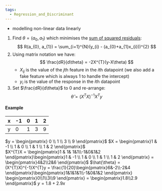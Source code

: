 ```yaml
---
tags:
  - Regression_and_Discriminant
---
```


- modelling non-linear data linearly 
1. Find $\theta = (a_{0}, a_{1})$ which minimises the <u>sum of squared residuals</u>:
$$
R(a_{0}, a_{1}) = \sum_{i=1}^{N}(y_{i} - (a_{0}+a_{1}x_{i}))^{2}
$$
2. Using matrix notation we have:
	$$
	\frac{dR}{d\theta} = -2X^{T}(y-X\theta)
	$$
	- $X_{ij}$ is the value of the $j$th feature in the $i$th datapoint (we also add a fake feature which is always 1 to handle the intercept)
	- $y_{i}$ is the value of the response in the $i$th datapoint
3. Set $\frac{dR}{d\theta}$ to $0$ and re-arrange:
$$
\hat{\theta} = (X^{T}X)^{-1}X^{T}y
$$
#### Example

| x   | -1  | 0   | 1   | 2   |
| --- | --- | --- | --- | --- |
| y   | 0   | 1   | 3   | 9   |
$y = \begin{pmatrix} 0 \\ 1 \\ 3 \\ 9 \end{pmatrix}$ $X = \begin{pmatrix}1 & -1 \\ 1 & 0 \\ 1 & 1 \\ 1 & 2 \end{pmatrix}$  
$X^{T}X = \begin{pmatrix}1 & 1& 1&1\\-1&0&1&2 \end{pmatrix}\begin{pmatrix}1 & -1 \\ 1 & 0 \\ 1 & 1 \\ 1 & 2 \end{pmatrix} = \begin{pmatrix}4&2\\2&6 \end{pmatrix}$ 
$\hat{\theta} = (X^{T}X)^{-1}X^{T}y = \frac{1}{20}\begin{pmatrix}6&-2\\-2&4 \end{pmatrix}\begin{pmatrix}1&1&1&1\\-1&0&1&2 \end{pmatrix} \begin{pmatrix}0\\1\\3\\9 \end{pmatrix} = \begin{pmatrix}1.8\\2.9 \end{pmatrix}$ 
$y = 1.8 + 2.9x$ 